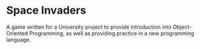 # Space Invaders
A game written for a University project to provide introduction into Object-Oriented Programming, as well as providing practice in a new programming language.

